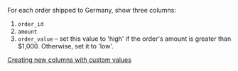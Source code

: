 For each order shipped to Germany, show three columns:

1. `order_id`
2. `amount`
3. `order_value` – set this value to 'high' if the order's amount is greater than $1,000. Otherwise, set it to 'low'.

[Creating new columns with custom values](https://learnsql.com/course/sql-revenue-trend-analysis/comparing-revenue/revenue-in-quarters/creating-new-columns-with-custom-values)
